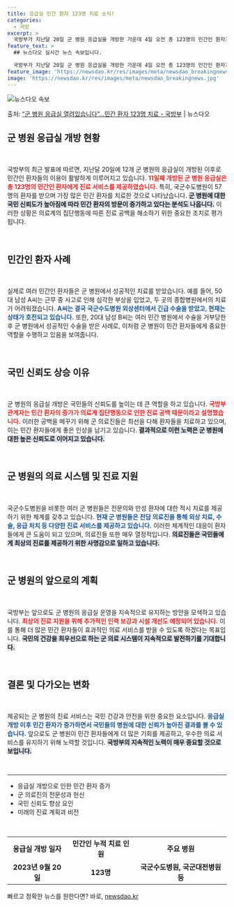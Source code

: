```yaml
---
title: 응급실 민간 환자 123명 치료 소식!
categories:
  - 국방
excerpt: >
  국방부가 지난달 20일 군 병원 응급실을 개방한 가운데 4일 오전 총 123명의 민간인 환자가 이용한 것으로…
feature_text: >
  ## 뉴스다오 실시간 뉴스 속보입니다.

  국방부가 지난달 20일 군 병원 응급실을 개방한 가운데 4일 오전 총 123명의 민간인 환자가 이용한 것으로…
feature_image: 'https://newsdao.kr/res/images/meta/newsdao_breakingnews.jpg'
image: 'https://newsdao.kr/res/images/meta/newsdao_breakingnews.jpg'
---
```


![뉴스다오 속보](https://newsdao.kr/res/images/meta/newsdao_breakingnews.jpg)

<p>출처: <a href="https://newsdao.kr/3271" rel="dofollow">“군 병원 응급실 열려있습니다”…민간 환자 123명 치료 - 국방부</a> | 뉴스다오</p>

<h2 data-ke-size="size26">군 병원 응급실 개방 현황</h2>

<p data-ke-size="size16">&nbsp;</p>

국방부의 최근 발표에 따르면, 지난달 20일에 12개 군 병원의 응급실이 개방된 이후로 민간인 환자들의 이용이 활발하게 이루어지고 있습니다. <b><span style="color: #ee2323;">11일째 개방된 군 병원 응급실은 총 123명의 민간인 환자에게 진료 서비스를 제공하였습니다.</span></b> 특히, 국군수도병원이 57명의 환자를 받으며 가장 많은 민간 환자를 치료한 것으로 나타났습니다. <b><span style="background-color: #21538527;">군 병원에 대한 국민 신뢰도가 높아짐에 따라 민간 환자의 방문이 증가하고 있다는 분석도 나옵니다.</span></b> 이러한 상황은 의료계의 집단행동에 따른 진료 공백을 해소하기 위한 중요한 조치로 평가됩니다.

<p data-ke-size="size16">&nbsp;</p>

<h2 data-ke-size="size26">민간인 환자 사례</h2>

<p data-ke-size="size16">&nbsp;</p>

실제로 여러 민간인 환자들은 군 병원에서 성공적인 치료를 받았습니다. 예를 들어, 50대 남성 A씨는 근무 중 사고로 인해 심각한 부상을 입었고, 두 곳의 종합병원에서의 치료가 어려워졌습니다. <b><span style="color: #1a5490;">A씨는 결국 국군수도병원 외상센터에서 긴급 수술을 받았고, 현재는 상태가 호전되고 있습니다.</span></b> 또한, 20대 남성 B씨는 여러 민간 병원에서 수술을 거부당한 후 군 병원에서 성공적인 수술을 받은 사례로, 이처럼 군 병원이 민간 환자들에게 중요한 역할을 수행하고 있음을 보여줍니다.

<p data-ke-size="size16">&nbsp;</p>

<h2 data-ke-size="size26">국민 신뢰도 상승 이유</h2>

<p data-ke-size="size16">&nbsp;</p>

군 병원의 응급실 개방은 국민들의 신뢰도를 높이는 데 큰 역할을 하고 있습니다. <b><span style="color: #ee2323;">국방부 관계자는 민간 환자의 증가가 의료계 집단행동으로 인한 진료 공백 때문이라고 설명했습니다.</span></b> 이러한 공백을 메꾸기 위해 군 의료진들은 최선을 다해 환자들을 치료하고 있으며, 이는 민간 환자들에게 좋은 인상을 남기고 있습니다. <b><span style="background-color: #21538527;">결과적으로 이런 노력은 군 병원에 대한 높은 신뢰도로 이어지고 있습니다.</span></b>

<p data-ke-size="size16">&nbsp;</p>

<h2 data-ke-size="size26">군 병원의 의료 시스템 및 진료 지원</h2>

<p data-ke-size="size16">&nbsp;</p>

국군수도병원을 비롯한 여러 군 병원들은 전문의와 만성 환자에 대한 적시 치료를 제공하기 위한 체계를 갖추고 있습니다. <b><span style="color: #1a5490;">현재 군 병원들은 전담 의료진을 통해 외상 치료, 수술, 응급 처치 등 다양한 진료 서비스를 제공하고 있습니다.</span></b> 이러한 체계적인 대응이 환자들에게 큰 도움이 되고 있으며, 의료진들 또한 매우 열정적입니다. <b><span style="background-color: #21538527;">의료진들은 국민들에게 최상의 진료를 제공하기 위한 사명감으로 일하고 있습니다.</span></b>

<p data-ke-size="size16">&nbsp;</p>

<h2 data-ke-size="size26">군 병원의 앞으로의 계획</h2>

<p data-ke-size="size16">&nbsp;</p>

국방부는 앞으로도 군 병원의 응급실 운영을 지속적으로 유지하는 방안을 모색하고 있습니다. <b><span style="color: #ee2323;">최상의 진료 지원을 위해 추가적인 인력 보강과 시설 개선도 예정되어 있습니다.</span></b> 이를 통해 더 많은 민간 환자들이 효과적인 의료 서비스를 받을 수 있도록 하겠다는 목표입니다. <b><span style="background-color: #21538527;">국민의 건강을 최우선으로 하는 군 의료 시스템이 지속적으로 발전하기를 기대합니다.</span></b>

<p data-ke-size="size16">&nbsp;</p>

<h2 data-ke-size="size26">결론 및 다가오는 변화</h2>

<p data-ke-size="size16">&nbsp;</p>

제공되는 군 병원의 진료 서비스는 국민 건강과 안전을 위한 중요한 요소입니다. <b><span style="color: #1a5490;">응급실 개방 이후 민간 환자가 증가하면서 국민들의 병원에 대한 신뢰가 높아진 결과를 볼 수 있습니다.</span></b> 앞으로도 군 병원이 민간 환자들에게 더 많은 기회를 제공하고, 우수한 의료 서비스를 유지하기 위해 노력할 것입니다. <b><span style="background-color: #21538527;">국방부의 지속적인 노력이 매우 중요할 것으로 보입니다.</span></b>

<p data-ke-size="size16">&nbsp;</p>

<hr>

<ul>
  <li>응급실 개방으로 인한 민간 환자 증가</li>
  <li>군 의료진의 전문성과 헌신</li>
  <li>국민 신뢰도 향상 요인</li>
  <li>미래의 진료 계획과 비전</li>
</ul>

<p data-ke-size="size16">&nbsp;</p>

<table>
  <tr>
    <td style="text-align: center; height: 17px;"><b>응급실 개방 일자</b></td>
    <td style="text-align: center; height: 17px;"><b>민간인 누적 치료 인원</b></td>
    <td style="text-align: center; height: 17px;"><b>주요 병원</b></td>
  </tr>
  <tr>
    <td style="text-align: center; height: 17px;"><b>2023년 9월 20일</b></td>
    <td style="text-align: center; height: 17px;"><b>123명</b></td>
    <td style="text-align: center; height: 17px;"><b>국군수도병원, 국군대전병원 등</b></td>
  </tr>
</table> 

빠르고 정확한 뉴스를 원한다면? 바로, <a href="https://newsdao.kr" rel="dofollow">newsdao.kr</a>


